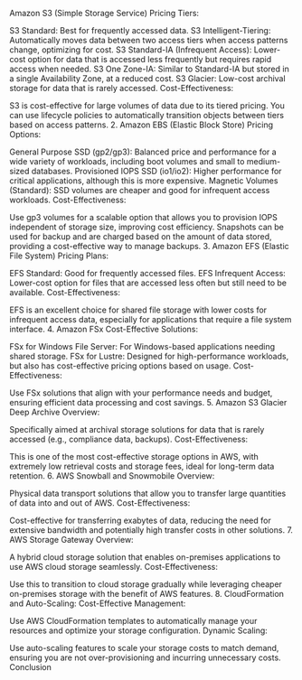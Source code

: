 Amazon S3 (Simple Storage Service)
Pricing Tiers:

S3 Standard: Best for frequently accessed data.
S3 Intelligent-Tiering: Automatically moves data between two access tiers when access patterns change, optimizing for cost.
S3 Standard-IA (Infrequent Access): Lower-cost option for data that is accessed less frequently but requires rapid access when needed.
S3 One Zone-IA: Similar to Standard-IA but stored in a single Availability Zone, at a reduced cost.
S3 Glacier: Low-cost archival storage for data that is rarely accessed.
Cost-Effectiveness:

S3 is cost-effective for large volumes of data due to its tiered pricing.
You can use lifecycle policies to automatically transition objects between tiers based on access patterns.
2. Amazon EBS (Elastic Block Store)
Pricing Options:

General Purpose SSD (gp2/gp3): Balanced price and performance for a wide variety of workloads, including boot volumes and small to medium-sized databases.
Provisioned IOPS SSD (io1/io2): Higher performance for critical applications, although this is more expensive.
Magnetic Volumes (Standard): SSD volumes are cheaper and good for infrequent access workloads.
Cost-Effectiveness:

Use gp3 volumes for a scalable option that allows you to provision IOPS independent of storage size, improving cost efficiency.
Snapshots can be used for backup and are charged based on the amount of data stored, providing a cost-effective way to manage backups.
3. Amazon EFS (Elastic File System)
Pricing Plans:

EFS Standard: Good for frequently accessed files.
EFS Infrequent Access: Lower-cost option for files that are accessed less often but still need to be available.
Cost-Effectiveness:

EFS is an excellent choice for shared file storage with lower costs for infrequent access data, especially for applications that require a file system interface.
4. Amazon FSx
Cost-Effective Solutions:

FSx for Windows File Server: For Windows-based applications needing shared storage.
FSx for Lustre: Designed for high-performance workloads, but also has cost-effective pricing options based on usage.
Cost-Effectiveness:

Use FSx solutions that align with your performance needs and budget, ensuring efficient data processing and cost savings.
5. Amazon S3 Glacier Deep Archive
Overview:

Specifically aimed at archival storage solutions for data that is rarely accessed (e.g., compliance data, backups).
Cost-Effectiveness:

This is one of the most cost-effective storage options in AWS, with extremely low retrieval costs and storage fees, ideal for long-term data retention.
6. AWS Snowball and Snowmobile
Overview:

Physical data transport solutions that allow you to transfer large quantities of data into and out of AWS.
Cost-Effectiveness:

Cost-effective for transferring exabytes of data, reducing the need for extensive bandwidth and potentially high transfer costs in other solutions.
7. AWS Storage Gateway
Overview:

A hybrid cloud storage solution that enables on-premises applications to use AWS cloud storage seamlessly.
Cost-Effectiveness:

Use this to transition to cloud storage gradually while leveraging cheaper on-premises storage with the benefit of AWS features.
8. CloudFormation and Auto-Scaling:
Cost-Effective Management:

Use AWS CloudFormation templates to automatically manage your resources and optimize your storage configuration.
Dynamic Scaling:

Use auto-scaling features to scale your storage costs to match demand, ensuring you are not over-provisioning and incurring unnecessary costs.
Conclusion
